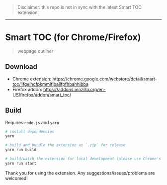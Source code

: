 > Disclaimer: this repo is not in sync with the latest Smart TOC extension.

---

# Smart TOC (for Chrome/Firefox)

> webpage outliner

## Download

- Chrome extension: https://chrome.google.com/webstore/detail/smart-toc/lifgeihcfpkmmlfjbailfpfhbahhibba
- Firefox addon: https://addons.mozilla.org/en-US/firefox/addon/smart_toc/ 

## Build

Requires `node.js` and `yarn`

```bash
# install dependencies
yarn

# build and bundle the extension as `.zip` for release
yarn run build

# build/watch the extension for local development (please use Chrome's `Load unpacked extension` to load `/dist` folder)
yarn run start
```

Thank you for using the extension. Any suggestions/issues/problems are welcomed!
